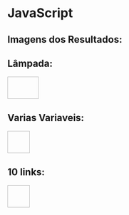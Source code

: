 # JavaScript

## Imagens dos Resultados:
<div>
    <h2>Lâmpada:</h2>
    <img  height="50" width="70" href="https://cdn.discordapp.com/attachments/782912374797500417/907374117613862952/unknown.png"><br>
    <h2>Varias Variaveis:</h2>
    <img height="50" width="50" href="https://cdn.discordapp.com/attachments/782912374797500417/907374634742206555/unknown.png"><br>
    <h2>10 links:</h2>
    <img height="50" width="50" href="https://cdn.discordapp.com/attachments/782912374797500417/907375354476380180/unknown.png"><br>
    <h2></h2>
    <img href=""><br>
</div>